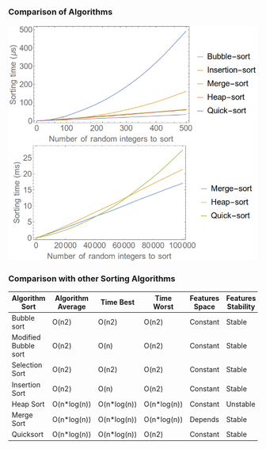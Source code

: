 ### Comparison of Algorithms
<img src="images/comparison.png"/>

### Comparison with other Sorting Algorithms
|  Algorithm Sort | Algorithm Average |   Time Best   | Time Worst  | Features Space | Features Stability|
|-----------------|-------------------|---------------|-------------|-----------------|-----------------|
| Bubble sort  | O(n2)  | O(n2)  |   O(n2)|  Constant |Stable|
| Modified Bubble sort  |  O(n2) | O(n)  |  O(n2) | Constant  |Stable|
| Selection Sort  | O(n2)  |  O(n2) |  O(n2) |Constant   |Stable|
| Insertion Sort  | O(n2)  | O(n)  |  O(n2) | Constant  |Stable|
| Heap Sort  |  O(n*log(n)) | O(n*log(n))  | O(n*log(n))  |  Constant |Unstable|
| Merge Sort  | O(n*log(n)) 	  |  O(n*log(n)) 	 | O(n*log(n)) 	  | Depends  |Stable|
|Quicksort   |  O(n*log(n)) | O(n*log(n))  |  O(n2) |  Constant |Stable|


